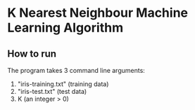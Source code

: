 # K Nearest Neighbour Machine Learning Algorithm

## How to run

The program takes 3 command line arguments:

1.	"iris-training.txt" (training data)
2.	"iris-test.txt" (test data)
3.	K (an integer > 0)